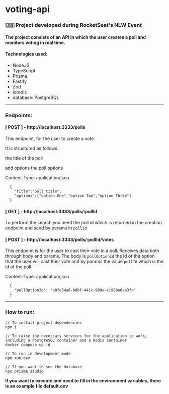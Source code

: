 # voting-api

### 🇺🇸 Project developed during RocketSeat's NLW Event 

#### The project consists of an API in which the user creates a poll and monitors voting in real time.

#### Technologies used: 
- NodeJS
- TypeScript 
- Prisma
- Fastify
- Zod
- ioredis
- database: PostgreSQL

---   
### Endpoints: 
#### **[ POST ]** -  http://localhost:3333/polls
This endpoint, for the user to create a vote

It is structured as follows.

the title of the poll

and options the poll options

Content-Type: application/json
```
  {
    "title":"poll title",
    "options":["option One","option Two","option Three"]
  }
```

#### **[ GET ]** - http://localhost:3333/polls/:pollId
To perform the search you need the poll id which is returned in the creation endpoint and send by params in ```pollId```

#### **[ POST ]** - http://localhost:3333/polls/:pollId/votes
This endpoint is for the user to cast their vote in a poll.
Receives data both through body and params. 
The body is ```pollOptionId``` the id of the option that the user will cast their vote and by params the value ```pollId``` which is the id of the poll

Content-Type: application/json
``` 
  {
    "pollOptionId": "b0fe54a6-b8bf-441c-989e-c1960e0aa3fa"
  }
```

---
### How to run:
```
// To install project dependencies
npm i

// To raise the necessary services for the application to work, including a PostgreSQL container and a Redis container
docker compose up -d  

// To run in development mode
npm run dev

// If you want to see the database
npx prisma studio 
```

**If you want to execute and need to fill in the environment variables, there is an example file default.env**
